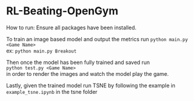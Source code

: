 # RL-Beating-OpenGym

How to run:
Ensure all packages have been installed.


To train an image based model and output the metrics run `python main.py <Game Name>`  
  ex: `python main.py Breakout`  
  
Then once the model has been fully trained and saved run   
  `python test.py <Game Name>`  
in order to render the images and watch the model play the game.   
  
Lastly, given the trained model run TSNE by following the example in `example_tsne.ipynb` in the tsne folder   
